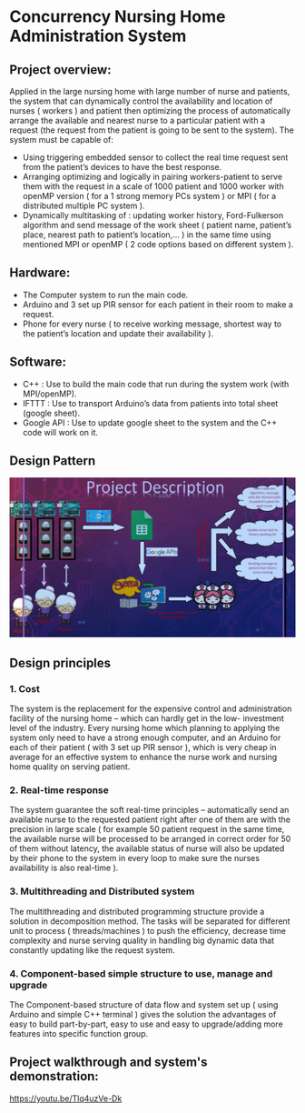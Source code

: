 # Concurrency Nursing Home Administration System

## Project overview:
Applied in the large nursing home with large number of nurse and patients, the system that can dynamically control the availability and location of nurses ( workers ) and patient then optimizing the process of automatically arrange the available and nearest nurse to a particular patient with a request (the request from the patient is going to be sent to the system). The system must be capable of:

- Using triggering embedded sensor to collect the real time request sent from the patient’s devices to have the best response.
- Arranging optimizing and logically in pairing workers-patient to serve them with the request in a scale of 1000 patient and 1000 worker with openMP version ( for a 1 strong memory PCs system ) or MPI ( for a distributed multiple PC system ).
- Dynamically multitasking of : updating worker history, Ford-Fulkerson algorithm and send message of the work sheet ( patient name, patient’s place, nearest path to patient’s location,... ) in the same time using mentioned MPI or openMP ( 2 code options based on different system ).

## Hardware:
- The Computer system to run the main code.
- Arduino and 3 set up PIR sensor for each patient in their room to make a request.
- Phone for every nurse ( to receive working message, shortest way to the patient’s location and update their availability ).

## Software:
- C++ : Use to build the main code that run during the system work (with MPI/openMP).
- IFTTT : Use to transport Arduino’s data from patients into total sheet (google sheet).
- Google API : Use to update google sheet to the system and the C++ code will work on it.

## Design Pattern
![alt text](https://github.com/tmtrungg/Concurrency-Nursing-Home-Administration-System/blob/main/demo/demo.png?raw=true)

## Design principles

### 1. Cost

   The system is the replacement for the expensive control and administration facility of the nursing home – which can hardly get in the low- investment level of the industry. Every nursing home which planning to applying the system only need to have a strong enough computer, and an Arduino for each of their patient ( with 3 set up PIR sensor ), which is very cheap in average for an effective system to enhance the nurse work and nursing home quality on serving patient.

### 2. Real-time response

   The system guarantee the soft real-time principles – automatically send an available nurse to the requested patient right after one of them are with the precision in large scale ( for example 50 patient request in the same time, the available nurse will be processed to be arranged in correct order for 50 of them without latency, the available status of nurse will also be updated by their phone to the system in every loop to make sure the nurses availability is also real-time ).

### 3. Multithreading and Distributed system
   The multithreading and distributed programming structure provide a solution in decomposition method. The tasks will be separated for different unit to process ( threads/machines ) to push the efficiency, decrease time complexity and nurse serving quality in handling big dynamic data that constantly updating like the request system.

### 4. Component-based simple structure to use, manage and upgrade
   The Component-based structure of data flow and system set up ( using Arduino and simple C++ terminal ) gives the solution the advantages of easy to build part-by-part, easy to use and easy to upgrade/adding more features into specific function group.

## Project walkthrough and system's demonstration:
https://youtu.be/Tlq4uzVe-Dk
